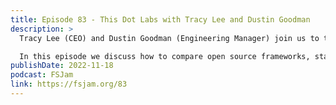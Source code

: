 ```yaml
---
title: Episode 83 - This Dot Labs with Tracy Lee and Dustin Goodman
description: >
  Tracy Lee (CEO) and Dustin Goodman (Engineering Manager) join us to talk about This Dot Labs, a JavaScript consultancy that helps teams through staff augmentation, consulting, and training.

  In this episode we discuss how to compare open source frameworks, starter projects that help developers quickly begin building, and the potential of a post-React future.
publishDate: 2022-11-18
podcast: FSJam
link: https://fsjam.org/83
---
```

